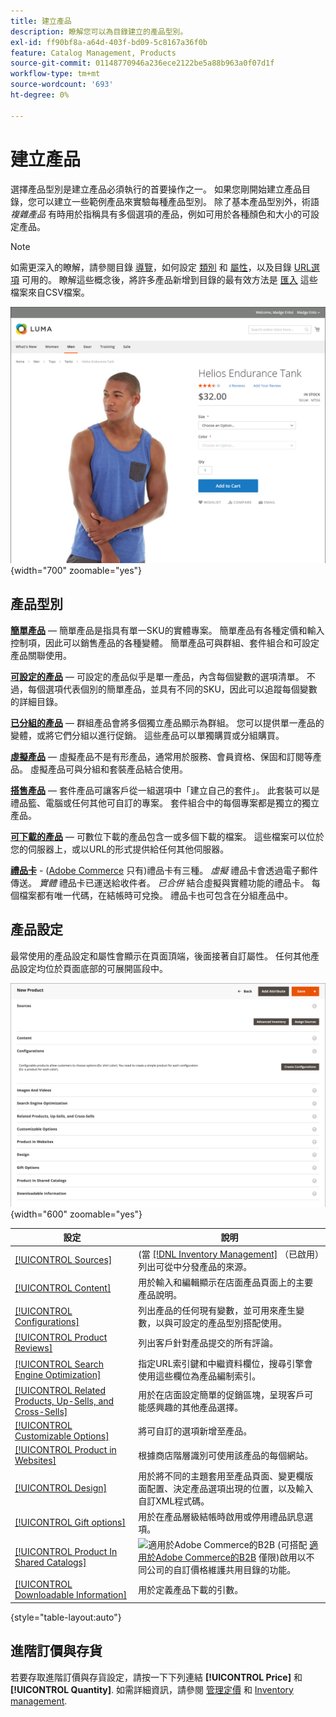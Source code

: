 ```yaml
---
title: 建立產品
description: 瞭解您可以為目錄建立的產品型別。
exl-id: ff90bf8a-a64d-403f-bd09-5c8167a36f0b
feature: Catalog Management, Products
source-git-commit: 01148770946a236ece2122be5a88b963a0f07d1f
workflow-type: tm+mt
source-wordcount: '693'
ht-degree: 0%

---
```


# 建立產品

選擇產品型別是建立產品必須執行的首要操作之一。 如果您剛開始建立產品目錄，您可以建立一些範例產品來實驗每種產品型別。 除了基本產品型別外，術語 _複雜產品_ 有時用於指稱具有多個選項的產品，例如可用於各種顏色和大小的可設定產品。

>[!NOTE]
>
>如需更深入的瞭解，請參閱目錄 [導覽](navigation.md)，如何設定 [類別](categories.md) 和 [屬性](product-attributes.md)，以及目錄 [URL選項](catalog-urls.md) 可用的。 瞭解這些概念後，將許多產品新增到目錄的最有效方法是 [匯入](../systems/data-import.md) 這些檔案來自CSV檔案。

![店面的產品頁面](./assets/storefront-product-page.png){width="700" zoomable="yes"}

## 產品型別

**[簡單產品](product-create-simple.md)**  — 簡單產品是指具有單一SKU的實體專案。 簡單產品有各種定價和輸入控制項，因此可以銷售產品的各種變體。 簡單產品可與群組、套件組合和可設定產品關聯使用。

**[可設定的產品](product-create-configurable.md)**  — 可設定的產品似乎是單一產品，內含每個變數的選項清單。 不過，每個選項代表個別的簡單產品，並具有不同的SKU，因此可以追蹤每個變數的詳細目錄。

**[已分組的產品](product-create-grouped.md)**  — 群組產品會將多個獨立產品顯示為群組。 您可以提供單一產品的變體，或將它們分組以進行促銷。 這些產品可以單獨購買或分組購買。

**[虛擬產品](product-create-virtual.md)**  — 虛擬產品不是有形產品，通常用於服務、會員資格、保固和訂閱等產品。 虛擬產品可與分組和套裝產品結合使用。

**[搭售產品](product-create-bundle.md)**   — 套件產品可讓客戶從一組選項中「建立自己的套件」。 此套裝可以是禮品籃、電腦或任何其他可自訂的專案。 套件組合中的每個專案都是獨立的獨立產品。

**[可下載的產品](product-create-downloadable.md)**  — 可數位下載的產品包含一或多個下載的檔案。 這些檔案可以位於您的伺服器上，或以URL的形式提供給任何其他伺服器。

**[禮品卡](product-gift-card-create.md)** - ([Adobe Commerce](../landing/home.md#product-editions) 只有)禮品卡有三種。 _虛擬_ 禮品卡會透過電子郵件傳送。 _實體_ 禮品卡已運送給收件者。 _已合併_ 結合虛擬與實體功能的禮品卡。 每個檔案都有唯一代碼，在結帳時可兌換。 禮品卡也可包含在分組產品中。

## 產品設定

最常使用的產品設定和屬性會顯示在頁面頂端，後面接著自訂屬性。 任何其他產品設定均位於頁面底部的可展開區段中。

![產品設定](./assets/product-settings.png){width="600" zoomable="yes"}

| 設定 | 說明 |
|--- |--- |
| [[!UICONTROL Sources]](../inventory-management/sources-assign-per-product.md) | (當 [[!DNL Inventory Management]](../inventory-management/introduction.md) （已啟用）列出可從中分發產品的來源。 |
| [[!UICONTROL Content]](product-content.md) | 用於輸入和編輯顯示在店面產品頁面上的主要產品說明。 |
| [[!UICONTROL Configurations]](product-configurations.md) | 列出產品的任何現有變數，並可用來產生變數，以與可設定的產品型別搭配使用。 |
| [[!UICONTROL Product Reviews]](settings-advanced-product-reviews.md) | 列出客戶針對產品提交的所有評論。 |
| [[!UICONTROL Search Engine Optimization]](product-search-engine-optimization.md) | 指定URL索引鍵和中繼資料欄位，搜尋引擎會使用這些欄位為產品編制索引。 |
| [[!UICONTROL Related Products, Up-Sells, and Cross-Sells]](related-products-up-sells-cross-sells.md) | 用於在店面設定簡單的促銷區塊，呈現客戶可能感興趣的其他產品選擇。 |
| [[!UICONTROL Customizable Options]](settings-advanced-custom-options.md) | 將可自訂的選項新增至產品。 |
| [[!UICONTROL Product in Websites]](settings-basic-websites.md) | 根據商店階層識別可使用該產品的每個網站。 |
| [[!UICONTROL Design]](settings-advanced-design.md) | 用於將不同的主題套用至產品頁面、變更欄版面配置、決定產品選項出現的位置，以及輸入自訂XML程式碼。 |
| [[!UICONTROL Gift options]](product-gift-options.md) | 用於在產品層級結帳時啟用或停用禮品訊息選項。 |
| [[!UICONTROL Product In Shared Catalogs]](../b2b/catalog-shared.md) | ![適用於Adobe Commerce的B2B](../assets/b2b.svg) (可搭配 [適用於Adobe Commerce的B2B](../b2b/introduction.md) 僅限)啟用以不同公司的自訂價格維護共用目錄的功能。 |
| [[!UICONTROL Downloadable Information]](product-create-downloadable.md#step-5-complete-the-downloadable-information) | 用於定義產品下載的引數。 |

{style="table-layout:auto"}

## 進階訂價與存貨

若要存取進階訂價與存貨設定，請按一下下列連結 **[!UICONTROL Price]** 和 **[!UICONTROL Quantity]**. 如需詳細資訊，請參閱 [管理定價](pricing-advanced.md) 和 [Inventory management](../inventory-management/introduction.md).
